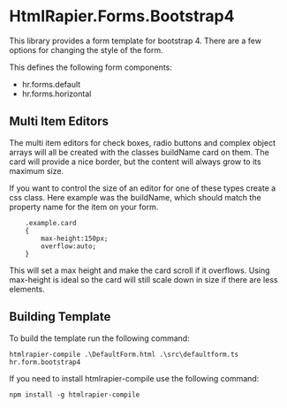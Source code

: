 # HtmlRapier.Forms.Bootstrap4
This library provides a form template for bootstrap 4. There are a few options for changing the style of the form.

This defines the following form components:
 * hr.forms.default
 * hr.forms.horizontal

## Multi Item Editors
The multi item editors for check boxes, radio buttons and complex object arrays will all be created with the classes buildName card on them. The card will provide a nice border, but the content will always grow to its maximum size.

If you want to control the size of an editor for one of these types create a css class. Here example was the buildName, which should match the property name for the item on your form.
```
    .example.card
    {
        max-height:150px;
        overflow:auto;
    }
```
This will set a max height and make the card scroll if it overflows. Using max-height is ideal so the card will still scale down in size if there are less elements.

## Building Template
To build the template run the following command:
```
htmlrapier-compile .\DefaultForm.html .\src\defaultform.ts hr.form.bootstrap4
```

If you need to install htmlrapier-compile use the following command:
```
npm install -g htmlrapier-compile
```
